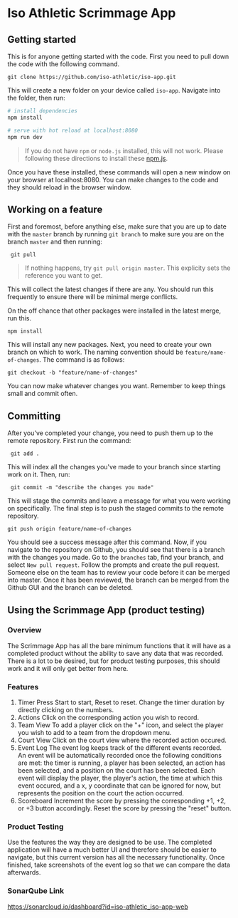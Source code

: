 # Iso Athletic Scrimmage App

## Getting started

This is for anyone getting started with the code. First you need to pull down the code with the following command.

```git clone https://github.com/iso-athletic/iso-app.git```

This will create a new folder on your device called `iso-app`. Navigate into the folder, then run:

``` bash
# install dependencies
npm install

# serve with hot reload at localhost:8080
npm run dev
```
> If you do not have `npm` or `node.js` installed, this will not work. Please following these directions to install these [npm.js](https://docs.npmjs.com/getting-started/installing-node#Related-CLI-Commands). 

Once you have these installed, these commands will open a new window on your browser at localhost:8080. You can make changes to the code and they should reload in the browser window. 

## Working on a feature

First and foremost, before anything else, make sure that you are up to date with the `master` branch by running `git branch` to make sure you are on the branch `master` and then running:

``` git pull```

> If nothing happens, try `git pull origin master`. This explicity sets the reference you want to get. 

This will collect the latest changes if there are any. You should run this frequently to ensure there will be minimal merge conflicts.

On the off chance that other packages were installed in the latest merge, run this.

``` npm install ```

This will install any new packages. Next, you need to create your own branch on which to work. The naming convention should be `feature/name-of-changes`. The command is as follows:

```git checkout -b "feature/name-of-changes"```

You can now make whatever changes you want. Remember to keep things small and commit often. 

## Committing

After you've completed your change, you need to push them up to the remote repository. First run the command:

``` git add .```

This will index all the changes you've made to your branch since starting work on it. Then, run:

``` git commit -m "describe the changes you made"```

This will stage the commits and leave a message for what you were working on specifically. The final step is to push the staged commits to the remote repository.

``` git push origin feature/name-of-changes ```

You should see a success message after this command. Now, if you navigate to the repository on Github, you should see that there is a branch with the changes you made. Go to the `branches` tab, find your branch, and select `New pull request`. Follow the prompts and create the pull request. Someone else on the team has to review your code before it can be merged into master. Once it has been reviewed, the branch can be merged from the Github GUI and the branch can be deleted. 

## Using the Scrimmage App (product testing)

### Overview
The Scrimmage App has all the bare minimum functions that it will have as a completed product without the ability to save any data that was recorded. There is a lot to be desired, but for product testing purposes, this should work and it will only get better from here.  

### Features
1. Timer
Press Start to start, Reset to reset. Change the timer duration by directly clicking on the numbers.
2. Actions
Click on the corresponding action you wish to record.
3. Team View
To add a player click on the "+" icon, and select the player you wish to add to a team from the dropdown menu.
4. Court View
Click on the court view where the recorded action occured.
5. Event Log
The event log keeps track of the different events recorded. An event will be automatically recorded once the following conditions are met: the timer is running, a player has been selected, an action has been selected, and a position on the court has been selected. Each event will display the player, the player's action, the time at which this event occured, and a x, y coordinate that can be ignored for now, but represents the position on the court the action occurred. 
6. Scoreboard
Increment the score by pressing the corresponding +1, +2, or +3 button accordingly. Reset the score by pressing the "reset" button. 

### Product Testing
Use the features the way they are designed to be use. The completed application will have a much better UI and therefore should be easier to navigate, but this current version has all the necessary functionality. Once finished, take screenshots of the event log so that we can compare the data afterwards. 

### SonarQube Link
https://sonarcloud.io/dashboard?id=iso-athletic_iso-app-web
